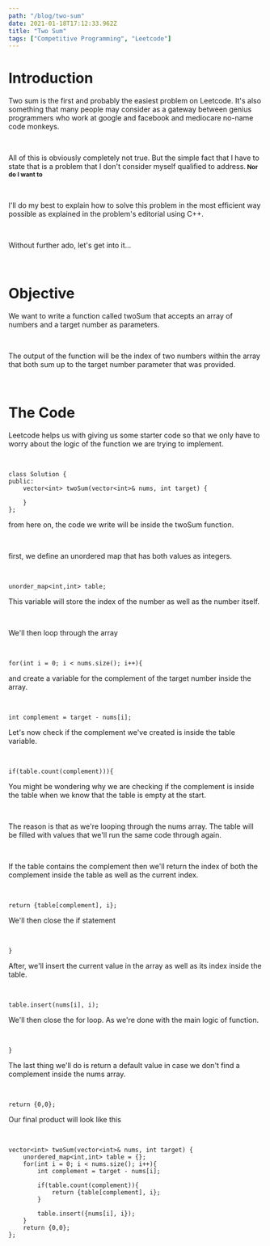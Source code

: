 ```yaml
---
path: "/blog/two-sum"
date: 2021-01-18T17:12:33.962Z
title: "Two Sum"
tags: ["Competitive Programming", "Leetcode"]
---
```


# Introduction

Two sum is the first and probably the easiest problem on Leetcode. It's also something that many people may consider as a gateway between genius programmers who work at google and facebook and mediocare no-name code monkeys.

&emsp;

All of this is obviously completely not true. But the simple fact that I have to state that is a problem that I don't consider myself qualified to address.<strong style="font-size: 12px;"> Nor do I want to </strong>

&emsp;

I'll do my best to explain how to solve this problem in the most efficient way possible as explained in the problem's editorial using C++.

&emsp;

Without further ado, let's get into it...

&emsp;

# Objective

We want to write a function called twoSum that accepts an array of numbers and a target number as parameters.

&emsp;

The output of the function will be the index of two numbers within the array that both sum up to the target number parameter that was provided.

&emsp;

# The Code

Leetcode helps us with giving us some starter code so that we only have to worry about the logic of the function we are trying to implement.

&emsp;

    class Solution {
    public:
        vector<int> twoSum(vector<int>& nums, int target) {
            
        }
    };

from here on, the code we write will be inside the twoSum function.

&emsp;

first, we define an unordered map that has both values as integers.

&emsp;

    unorder_map<int,int> table;

This variable will store the index of the number as well as the number itself.

&emsp;

We'll then loop through the array

&emsp;

    for(int i = 0; i < nums.size(); i++){

and create a variable for the complement of the target number inside the array.

&emsp;

    int complement = target - nums[i];

Let's now check if the complement we've created is inside the table variable.

&emsp;

    if(table.count(complement))){

You might be wondering why we are checking if the complement is inside the table when we know that the table is empty at the start.

&emsp;

The reason is that as we're looping through the nums array. The table will be filled with values that we'll run the same code through again.

&emsp;

If the table contains the complement then we'll return the index of both the complement inside the table as well as the current index.

&emsp;

    return {table[complement], i};


We'll then close the if statement

&emsp;

    }

After, we'll insert the current value in the array as well as its index inside the table.

&emsp;

    table.insert(nums[i], i);

We'll then close the for loop. As we're done with the main logic of function.

&emsp;

    }

The last thing we'll do is return a default value in case we don't find a complement inside the nums array.

&emsp;

    return {0,0};

Our final product will look like this

&emsp;

    vector<int> twoSum(vector<int>& nums, int target) {
        unordered_map<int,int> table = {};
        for(int i = 0; i < nums.size(); i++){
            int complement = target - nums[i];
            
            if(table.count(complement)){
                return {table[complement], i};
            }
            
            table.insert({nums[i], i});
        }
        return {0,0};
    };